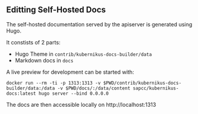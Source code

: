 ## Editting Self-Hosted Docs

The self-hosted documentation served by the apiserver is generated using Hugo.

It constists of 2 parts:

  * Hugo Theme in `contrib/kubernikus-docs-builder/data`
  * Markdown docs in `docs`

A live preview for development can be started with:

```
docker run --rm -ti -p 1313:1313 -v $PWD/contrib/kubernikus-docs-builder/data:/data -v $PWD/docs/:/data/content sapcc/kubernikus-docs:latest hugo server --bind 0.0.0.0
```

The docs are then accessible locally on http://localhost:1313
